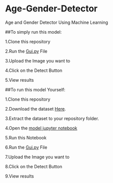 # Age-Gender-Detector
Age and Gender Detector Using Machine Learning

##To simply run this model:

1.Clone this repository

2.Run the [Gui.py](https://github.com/kadamakshay480/Age-Gender-Detector/blob/main/Gui.py) File

3.Upload the Image you want to

4.Click on the Detect Button

5.View results

##To run this model Yourself:

1.Clone this repository

2.Download the dataset [Here](https://www.kaggle.com/datasets/jangedoo/utkface-new).

3.Extract the dataset to your repository folder.

4.Open the [model jupyter notebook](https://github.com/kadamakshay480/Age-Gender-Detector/blob/main/model.ipynb)

5.Run this Notebook

6.Run the [Gui.py](https://github.com/kadamakshay480/Age-Gender-Detector/blob/main/Gui.py) File

7.Upload the Image you want to

8.Click on the Detect Button

9.View results
